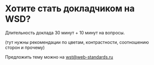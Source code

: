 Хотите стать докладчиком на WSD?
===

Длительность доклада 30 минут + 10 минут на вопросы.

(тут нужны рекомендации по цветам, контрастности, соотношению сторон и прочему)

Предложить тему можно на wst@web-standards.ru